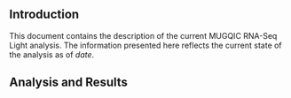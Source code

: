 Introduction
------------

This document contains the description of the current MUGQIC RNA-Seq Light analysis. The information presented here reflects the current state of the analysis as of $date$.

Analysis and Results
--------------------
